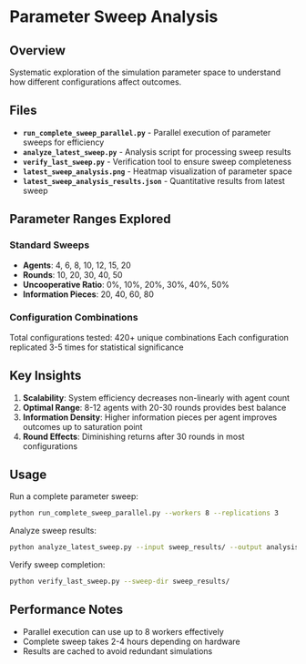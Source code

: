 # Parameter Sweep Analysis

## Overview
Systematic exploration of the simulation parameter space to understand how different configurations affect outcomes.

## Files

- **`run_complete_sweep_parallel.py`** - Parallel execution of parameter sweeps for efficiency
- **`analyze_latest_sweep.py`** - Analysis script for processing sweep results
- **`verify_last_sweep.py`** - Verification tool to ensure sweep completeness
- **`latest_sweep_analysis.png`** - Heatmap visualization of parameter space
- **`latest_sweep_analysis_results.json`** - Quantitative results from latest sweep

## Parameter Ranges Explored

### Standard Sweeps
- **Agents**: 4, 6, 8, 10, 12, 15, 20
- **Rounds**: 10, 20, 30, 40, 50
- **Uncooperative Ratio**: 0%, 10%, 20%, 30%, 40%, 50%
- **Information Pieces**: 20, 40, 60, 80

### Configuration Combinations
Total configurations tested: 420+ unique combinations
Each configuration replicated 3-5 times for statistical significance

## Key Insights

1. **Scalability**: System efficiency decreases non-linearly with agent count
2. **Optimal Range**: 8-12 agents with 20-30 rounds provides best balance
3. **Information Density**: Higher information pieces per agent improves outcomes up to saturation point
4. **Round Effects**: Diminishing returns after 30 rounds in most configurations

## Usage

Run a complete parameter sweep:
```bash
python run_complete_sweep_parallel.py --workers 8 --replications 3
```

Analyze sweep results:
```bash
python analyze_latest_sweep.py --input sweep_results/ --output analysis.json
```

Verify sweep completion:
```bash
python verify_last_sweep.py --sweep-dir sweep_results/
```

## Performance Notes

- Parallel execution can use up to 8 workers effectively
- Complete sweep takes 2-4 hours depending on hardware
- Results are cached to avoid redundant simulations